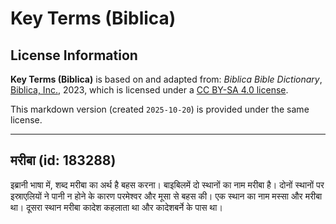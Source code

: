 # Key Terms (Biblica)

## License Information

**Key Terms (Biblica)** is based on and adapted from: _Biblica Bible Dictionary_, [Biblica, Inc.](https://www.biblica.com/), 2023, which is licensed under a [CC BY-SA 4.0 license](https://creativecommons.org/licenses/by-sa/4.0/legalcode.en).

This markdown version (created `2025-10-20`) is provided under the same license.



--------------------------------

## मरीबा (id: 183288)

इब्रानी भाषा में, शब्द मरीबा का अर्थ है बहस करना। बाइबिलमें दो स्थानों का नाम मरीबा है। दोनों स्थानों पर इस्राएलियों ने पानी न होने के कारण परमेश्वर और मूसा से बहस की। एक स्थान का नाम मस्सा और मरीबा था। दूसरा स्थान मरीबा कादेश कहलाता था और कादेशबर्ने के पास था।


